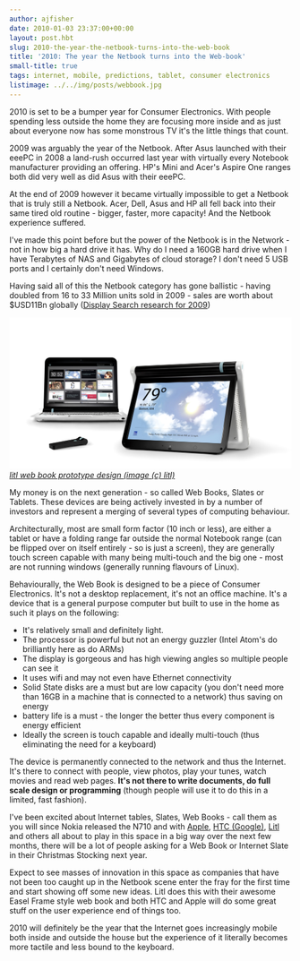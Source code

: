 ```yaml
---
author: ajfisher
date: 2010-01-03 23:37:00+00:00
layout: post.hbt
slug: 2010-the-year-the-netbook-turns-into-the-web-book
title: '2010: The year the Netbook turns into the Web-book'
small-title: true
tags: internet, mobile, predictions, tablet, consumer electronics
listimage: ../../img/posts/webbook.jpg
---
```


2010 is set to be a bumper year for Consumer Electronics. With people spending less outside the home they are focusing more inside and as just about everyone now has some monstrous TV it's the little things that count.

2009 was arguably the year of the Netbook. After Asus launched with their eeePC in 2008 a land-rush occurred last year with virtually every Notebook manufacturer providing an offering. HP's Mini and Acer's Aspire One ranges both did very well as did Asus with their eeePC.

At the end of 2009 however it became virtually impossible to get a Netbook that is truly still a Netbook. Acer, Dell, Asus and HP all fell back into their same tired old routine - bigger, faster, more capacity! And the Netbook experience suffered.

I've made this point before but the power of the Netbook is in the Network - not in how big a hard drive it has. Why do I need a 160GB hard drive when I have Terabytes of NAS and Gigabytes of cloud storage? I don't need 5 USB ports and I certainly don't need Windows.

Having said all of this the Netbook category has gone ballistic - having doubled from 16 to 33 Million units sold in 2009 - sales are worth about $USD11Bn globally ([Display Search research for 2009](http://www.displaysearch.com/cps/rde/xchg/displaysearch/hs.xsl/071309_mini_note_netbook_shipments_to_double_y_y_to_more_than_30m_units_in_2009.asp))

![Prototype web book - from litle](../../img/posts/webbook.jpg)
*[litl
web book prototype design (image (c) litl)](http://www.flickr.com/photos/litl/4077444353/)*

My money is on the next generation - so called Web Books, Slates or Tablets. These devices are being actively invested in by a number of investors and represent a merging of several types of computing behaviour.

Architecturally, most are small form factor (10 inch or less), are either a tablet or have a folding range far outside the normal Notebook range (can be flipped over on itself entirely - so is just a screen), they are generally touch screen capable with many being multi-touch and the big one - most are not running windows (generally running flavours of Linux).

Behaviourally, the Web Book is designed to be a piece of Consumer Electronics. It's not a desktop replacement, it's not an office machine. It's a device that is a general purpose computer but built to use in the home as such it plays on the following:

* It's relatively small and definitely light.
* The processor is powerful but not an energy guzzler (Intel Atom's do brilliantly here as do ARMs)
* The display is gorgeous and has high viewing angles so multiple people can see it
* It uses wifi and may not even have Ethernet connectivity
* Solid State disks are a must but are low capacity (you don't need more than 16GB in a machine that is connected to a network) thus saving on energy
* battery life is a must - the longer the better thus every component is energy efficient
* Ideally the screen is touch capable and ideally multi-touch (thus eliminating the need for a keyboard)

The device is permanently connected to the network and thus the Internet. It's there to connect with people, view photos, play your tunes, watch movies and read web pages. <b>It's not there to write documents, do full scale design or programming</b> (though people will use it to do this in a limited, fast fashion).

I've been excited about Internet tables, Slates, Web Books - call them as you will since Nokia released the N710 and with [Apple](http://gizmodo.com/5434566/the-exhaustive-guide-to-apple-tablet-rumors), [HTC (Google)](http://www.smarthouse.com.au/Home_Office/Notebooks_And_Tablets/C5J4K9R8), [Litl](http://litl.com/) and others all about to play in this space in a big way over the next few months, there will be a lot of people asking for a Web Book or Internet Slate in their Christmas Stocking next year.

Expect to see masses of innovation in this space as companies that have not been too caught up in the Netbook scene enter the fray for the first time and start showing off some new ideas. Litl does this with their awesome Easel Frame style web book and both HTC and Apple will do some great stuff on the user experience end of things too.

2010 will definitely be the year that the Internet goes increasingly mobile both inside and outside the house but the experience of it literally becomes more tactile and less bound to the keyboard.
